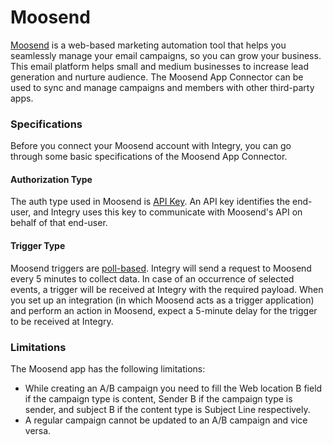 # Moosend

[Moosend](https://www.integry.io/apps/moosend) is a web-based marketing automation tool that helps you seamlessly manage your email campaigns, so you can grow your business. This email platform helps small and medium businesses to increase lead generation and nurture audience. The Moosend App Connector can be used to sync and manage campaigns and members with other third-party apps.&#x20;

### Specifications  <a href="#specifications-0-0" id="specifications-0-0"></a>

Before you connect your Moosend account with Integry, you can go through some basic specifications of the Moosend App Connector.&#x20;

#### Authorization Type  <a href="#authorization-type-0-1" id="authorization-type-0-1"></a>

The auth type used in Moosend is [API Key](https://support.integry.io/hc/en-us/articles/11112617800985-Authentication-Types-Supported-in-Integry). An API key identifies the end-user, and Integry uses this key to communicate with Moosend's API on behalf of that end-user.&#x20;

#### Trigger Type <a href="#trigger-type-0-2" id="trigger-type-0-2"></a>

Moosend triggers are [poll-based](https://www.testpreptraining.com/tutorial/describe-polling-triggers-and-their-usage/). Integry will send a request to Moosend every 5 minutes to collect data. In case of an occurrence of selected events, a trigger will be received at Integry with the required payload. When you set up an integration (in which Moosend acts as a trigger application) and perform an action in Moosend, expect a 5-minute delay for the trigger to be received at Integry.&#x20;

### Limitations <a href="#limitations-0-3" id="limitations-0-3"></a>

The Moosend app has the following limitations:

* While creating an A/B campaign you need to fill the Web location B field if the campaign type is content, Sender B if the campaign type is sender, and subject B if the content type is Subject Line respectively.
* A regular campaign cannot be updated to an A/B campaign and vice versa.
